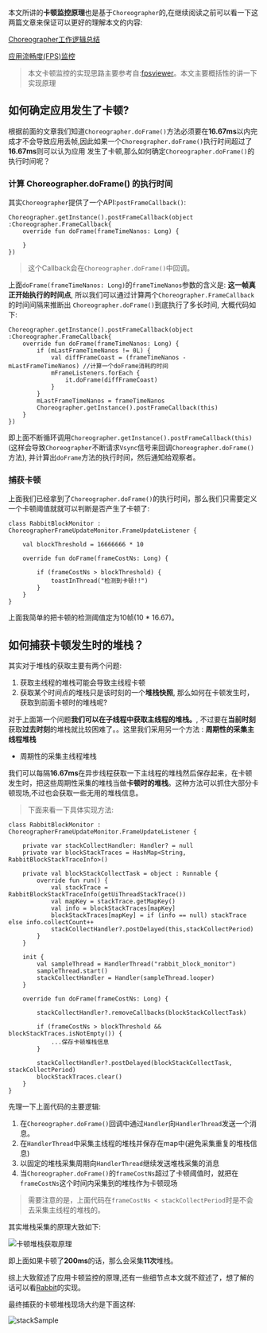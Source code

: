 
本文所讲的**卡顿监控原理**也是基于`Choreographer`的,在继续阅读之前可以看一下这两篇文章来保证可以更好的理解本文的内容:

[Choreographer工作逻辑总结](Choreographer工作逻辑总结.md)

[应用流畅度(FPS)监控](应用流畅度(FPS)监控.md)

>本文卡顿监控的实现思路主要参考自:[fpsviewer](https://github.com/SilenceDut/fpsviewer)。本文主要概括性的讲一下实现原理

## 如何确定应用发生了卡顿?

根据前面的文章我们知道`Choreographer.doFrame()`方法必须要在**16.67ms**以内完成才不会导致应用丢帧,因此如果一个`Choreographer.doFrame()`执行时间超过了**16.67ms**则可以认为应用
发生了卡顿,那么如何确定`Choreographer.doFrame()`的执行时间呢？

### 计算 Choreographer.doFrame() 的执行时间

其实`Choreographer`提供了一个API:`postFrameCallback()`:

```
Choreographer.getInstance().postFrameCallback(object :Choreographer.FrameCallback{
    override fun doFrame(frameTimeNanos: Long) {
    
    }
})
```

>这个Callback会在`Choreographer.doFrame()`中回调。

上面`doFrame(frameTimeNanos: Long)`的`frameTimeNanos`参数的含义是: **这一帧真正开始执行的时间点**, 所以我们可以通过计算两个`Choreographer.FrameCallback`的时间间隔来推断出
`Choreographer.doFrame()`到底执行了多长时间, 大概代码如下:

```
Choreographer.getInstance().postFrameCallback(object :Choreographer.FrameCallback{
    override fun doFrame(frameTimeNanos: Long) {
        if (mLastFrameTimeNanos != 0L) {
            val diffFrameCoast = (frameTimeNanos - mLastFrameTimeNanos) //计算一个doFrame消耗的时间
            mFrameListeners.forEach {
                it.doFrame(diffFrameCoast)
            }
        }
        mLastFrameTimeNanos = frameTimeNanos
        Choreographer.getInstance().postFrameCallback(this)
    }
})
```

即上面不断循环调用`Choreographer.getInstance().postFrameCallback(this)`(这样会导致`Choreographer`不断请求`Vsync`信号来回调`Choreographer.doFrame()`方法), 并计算出`doFrame`方法的执行时间，然后通知给观察者。

### 捕获卡顿

上面我们已经拿到了`Choreographer.doFrame()`的执行时间，那么我们只需要定义一个卡顿阈值就就可以判断是否产生了卡顿了:

```
class RabbitBlockMonitor : ChoreographerFrameUpdateMonitor.FrameUpdateListener {

    val blockThreshold = 16666666 * 10

    override fun doFrame(frameCostNs: Long) {

        if (frameCostNs > blockThreshold) {
            toastInThread("检测到卡顿!!")
        }
    }
}
```

上面我简单的把卡顿的检测阈值定为10帧(10 * 16.67)。


## 如何捕获卡顿发生时的堆栈？

其实对于堆栈的获取主要有两个问题:

1. 获取主线程的堆栈可能会导致主线程卡顿
2. 获取某个时间点的堆栈只是该时刻的一个**堆栈快照**, 那么如何在卡顿发生时，获取到前面卡顿时的堆栈呢?


对于上面第一个问题**我们可以在子线程中获取主线程的堆栈。**, 不过要在**当前时刻**获取**过去时刻**的堆栈就比较困难了。。这里我们采用另一个方法 : **周期性的采集主线程堆栈**

- 周期性的采集主线程堆栈

我们可以每隔**16.67ms**在异步线程获取一下主线程的堆栈然后保存起来，在卡顿发生时，把这些周期性采集的堆栈当做**卡顿时的堆栈**。这种方法可以抓住大部分卡顿现场,不过也会获取一些无用的堆栈信息。

>下面来看一下具体实现方法:

```
class RabbitBlockMonitor : ChoreographerFrameUpdateMonitor.FrameUpdateListener {

    private var stackCollectHandler: Handler? = null
    private var blockStackTraces = HashMap<String, RabbitBlockStackTraceInfo>()

    private val blockStackCollectTask = object : Runnable {
        override fun run() {
            val stackTrace =  RabbitBlockStackTraceInfo(getUiThreadStackTrace())
            val mapKey = stackTrace.getMapKey()
            val info = blockStackTraces[mapKey]
            blockStackTraces[mapKey] = if (info == null) stackTrace else info.collectCount++
            stackCollectHandler?.postDelayed(this,stackCollectPeriod)
        }
    }

    init {
        val sampleThread = HandlerThread("rabbit_block_monitor")
        sampleThread.start()
        stackCollectHandler = Handler(sampleThread.looper)
    }

    override fun doFrame(frameCostNs: Long) {

        stackCollectHandler?.removeCallbacks(blockStackCollectTask)

        if (frameCostNs > blockThreshold && blockStackTraces.isNotEmpty()) {
            ...保存卡顿堆栈信息
        }

        stackCollectHandler?.postDelayed(blockStackCollectTask, stackCollectPeriod)
        blockStackTraces.clear()
    }
}
```

先理一下上面代码的主要逻辑:

1. 在`Choreographer.doFrame()`回调中通过`Handler`向`HandlerThread`发送一个消息。
2. 在`HandlerThread`中采集主线程的堆栈并保存在map中(避免采集重复的堆栈信息)
3. 以固定的堆栈采集周期向`HandlerThread`继续发送堆栈采集的消息
4. 当`Choreographer.doFrame()`的`frameCostNs`超过了卡顿阈值时，就把在`frameCostNs`这个时间内采集到的堆栈作为卡顿现场

>需要注意的是，上面代码在`frameCostNs < stackCollectPeriod`时是不会去采集主线程的堆栈的。

其实堆栈采集的原理大致如下:

![卡顿堆栈获取原理](pic/卡顿堆栈获取原理.png)

即上面如果卡顿了**200ms**的话，那么会采集**11次**堆栈。

综上大致叙述了应用卡顿监控的原理,还有一些细节点本文就不叙述了，想了解的话可以看[Rabbit](https://github.com/SusionSuc/Rabbit)的实现。

最终捕获的卡顿堆栈现场大约是下面这样:


![stackSample](pic/stackSample.jpg)
